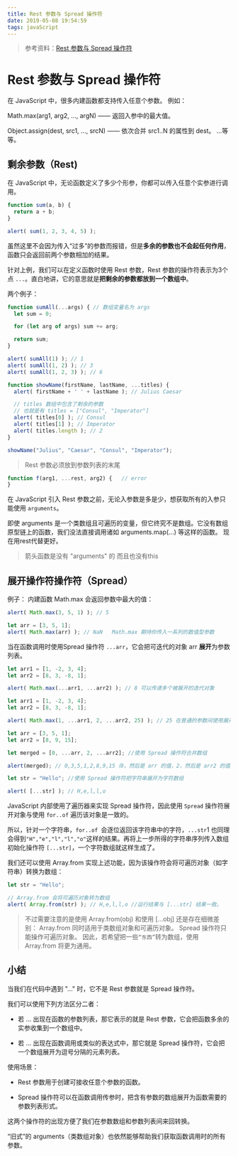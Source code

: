 ```yaml
---
title: Rest 参数与 Spread 操作符
date: 2019-05-08 19:54:59
tags: javaScript
---
```


> 参考资料：[Rest 参数与 Spread 操作符](https://zh.javascript.info/rest-parameters-spread-operator#spread-operator)
# Rest 参数与 Spread 操作符
在 JavaScript 中，很多内建函数都支持传入任意个参数。
例如：

Math.max(arg1, arg2, ..., argN) —— 返回入参中的最大值。

Object.assign(dest, src1, ..., srcN) —— 依次合并 src1..N 的属性到 dest。
…等等。

## 剩余参数（Rest)

在 JavaScript 中，无论函数定义了多少个形参，你都可以传入任意个实参进行调用。
``` js
function sum(a, b) {
  return a + b;
}

alert( sum(1, 2, 3, 4, 5) );
```
虽然这里不会因为传入“过多”的参数而报错，但是**多余的参数也不会起任何作用**，函数只会返回前两个参数相加的结果。

针对上例，我们可以在定义函数时使用 Rest 参数，Rest 参数的操作符表示为3个点 `...`。直白地讲，它的意思就是**把剩余的参数都放到一个数组中**。

两个例子：
``` js
function sumAll(...args) { // 数组变量名为 args
  let sum = 0;

  for (let arg of args) sum += arg;

  return sum;
}

alert( sumAll(1) ); // 1
alert( sumAll(1, 2) ); // 3
alert( sumAll(1, 2, 3) ); // 6
```

```js
function showName(firstName, lastName, ...titles) {
  alert( firstName + ' ' + lastName ); // Julius Caesar

  // titles 数组中包含了剩余的参数
  // 也就是有 titles = ["Consul", "Imperator"]
  alert( titles[0] ); // Consul
  alert( titles[1] ); // Imperator
  alert( titles.length ); // 2
}

showName("Julius", "Caesar", "Consul", "Imperator");
```

> Rest 参数必须放到参数列表的末尾

```js
function f(arg1, ...rest, arg2) {   // error
}
```

在 JavaScript 引入 Rest 参数之前，无论入参数是多是少，想获取所有的入参只能使用 `arguments`。

即使 arguments 是一个类数组且可遍历的变量，但它终究不是数组。它没有数组原型链上的函数，我们没法直接调用诸如 arguments.map(...) 等这样的函数。 现在用rest代替更好。

> 箭头函数是没有 "arguments" 的 而且也没有this

##  展开操作符操作符（Spread）

例子：
内建函数 Math.max 会返回参数中最大的值：
``` js
alert( Math.max(3, 5, 1) ); // 5

let arr = [3, 5, 1];
alert( Math.max(arr) ); // NaN   Math.max 期待你传入一系列的数值型参数
```

当在函数调用时使用Spread 操作符 `...arr`，它会把可迭代的对象 arr **展开**为参数列表。

``` js
let arr1 = [1, -2, 3, 4];
let arr2 = [8, 3, -8, 1];

alert( Math.max(...arr1, ...arr2) ); // 8 可以传递多个被展开的迭代对象
```

``` js
let arr1 = [1, -2, 3, 4];
let arr2 = [8, 3, -8, 1];

alert( Math.max(1, ...arr1, 2, ...arr2, 25) ); // 25 在普通的参数间使用展开操作符
```
```js
let arr = [3, 5, 1];
let arr2 = [8, 9, 15];

let merged = [0, ...arr, 2, ...arr2]; //使用 Spread 操作符合并数组

alert(merged); // 0,3,5,1,2,8,9,15（0，然后是 arr 的值，2，然后是 arr2 的值）
```
``` js
let str = "Hello"; //使用 Spread 操作符把字符串展开为字符数组

alert( [...str] ); // H,e,l,l,o
```

JavaScript 内部使用了遍历器来实现 Spread 操作符，因此使用 `Spread` 操作符展开对象与使用 `for..of` 遍历该对象是一致的。

所以，针对一个字符串，`for..of `会逐位返回该字符串中的字符，`...str`1 也同理会得到` "H","e","l","l","o" `这样的结果。再将上一步所得的字符串序列传入数组初始化操作符 `[...str]`，一个字符数组就这样生成了。

我们还可以使用 Array.from 实现上述功能，因为该操作符会将可遍历对象（如字符串）转换为数组：
``` js
let str = "Hello";

// Array.from 会将可遍历对象转为数组
alert( Array.from(str) ); // H,e,l,l,o //运行结果与 [...str] 结果一致。
```
> 不过需要注意的是使用 Array.from(obj) 和使用 [...obj] 还是存在细微差别：
Array.from 同时适用于类数组对象和可遍历对象。
Spread 操作符只能操作可遍历对象。
因此，若希望把一些`“东西”`转为数组，使用 Array.from 将更为通用。

## 小结

当我们在代码中遇到 "..." 时，它不是 Rest 参数就是 Spread 操作符。

我们可以使用下列方法区分二者：

- 若 ... 出现在函数的参数列表，那它表示的就是 Rest 参数，它会把函数多余的实参收集到一个数组中。

- 若 ... 出现在函数调用或类似的表达式中，那它就是 Spread 操作符，它会把一个数组展开为逗号分隔的元素列表。

使用场景：

- Rest 参数用于创建可接收任意个参数的函数。

- Spread 操作符可以在函数调用传参时，把含有参数的数组展开为函数需要的参数列表形式。

这两个操作符的出现方便了我们在参数数组和参数列表间来回转换。

“旧式”的 arguments（类数组对象）也依然能够帮助我们获取函数调用时的所有参数。
